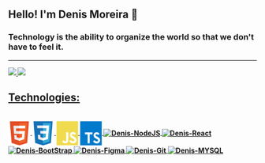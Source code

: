 ## <b> Hello! I'm Denis Moreira 👋 

### Technology is the ability to organize the world so that we don't have to feel it. 
<hr>

<div>
  <a href="https://github.com/Denis-moreira98">
  <img height="180em" src="https://github-readme-stats.vercel.app/api?username=Denis-moreira98&show_icons=true&theme=radical&include_all_commits=true&count_private=true"/>
  <img height="180em" src="https://github-readme-stats.vercel.app/api/top-langs/?username=Denis-moreira98&layout=compact&langs_count=7&theme=radical"/>
</div>


## <b> Technologies:
<div style="display: inline_block"><br/>
<img align="center" alt="Denis-HTML" height="50" width="45" src="https://raw.githubusercontent.com/devicons/devicon/master/icons/html5/html5-original.svg">
 <img align="center" alt="Denis-CSS" height="50" width="45" src="https://raw.githubusercontent.com/devicons/devicon/master/icons/css3/css3-original.svg">
<img align="center" alt="Denis-Js" height="50" width="45" src="https://raw.githubusercontent.com/devicons/devicon/master/icons/javascript/javascript-plain.svg">
<img align="center" alt="Denis-Ts" height="50" width="45" src="https://raw.githubusercontent.com/devicons/devicon/master/icons/typescript/typescript-plain.svg">
<img align="center" alt="Denis-NodeJS" height="50" width="45" src="https://cdn.jsdelivr.net/gh/devicons/devicon/icons/nodejs/nodejs-plain.svg">
<img align="center" alt="Denis-React" height="50" width="45" src="https://cdn.jsdelivr.net/gh/devicons/devicon/icons/react/react-original-wordmark.svg">
<img align="center" alt="Denis-BootStrap" height="50" width="45" src="https://cdn.jsdelivr.net/gh/devicons/devicon/icons/bootstrap/bootstrap-original-wordmark.svg">
<img align="center" alt="Denis-Figma" height="50" width="45" src="https://cdn.jsdelivr.net/gh/devicons/devicon/icons/figma/figma-original.svg">
<img align="center" alt="Denis-Git" height="50" width="45" src="https://cdn.jsdelivr.net/gh/devicons/devicon/icons/github/github-original-wordmark.svg">
<img align="center" alt="Denis-MYSQL" height="50" width="45" src="https://cdn.jsdelivr.net/gh/devicons/devicon/icons/mysql/mysql-original-wordmark.svg">

</div>
